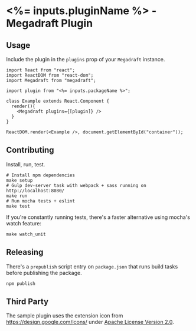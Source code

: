 # <%= inputs.pluginName %> - Megadraft Plugin

## Usage

Include the plugin in the `plugins` prop of your `Megadraft` instance.

```
import React from "react";
import ReactDOM from "react-dom";
import Megadraft from "megadraft";

import plugin from "<%= inputs.packageName %>";

class Example extends React.Component {
  render(){
    <Megadraft plugins={[plugin]} />
  }
}

ReactDOM.render(<Example />, document.getElementById("container"));
```

## Contributing

Install, run, test.

```
# Install npm dependencies
make setup
# Gulp dev-server task with webpack + sass running on http://localhost:8080/
make run
# Run mocha tests + eslint
make test
```

If you're constantly running tests, there's a faster alternative using mocha's
watch feature:

```
make watch_unit
```

## Releasing

There's a `prepublish` script entry on `package.json` that runs build tasks
before publishing the package.

```
npm publish
```


## Third Party

The sample plugin uses the extension icon from https://design.google.com/icons/
under [Apache License Version 2.0](http://www.apache.org/licenses/LICENSE-2.0).
